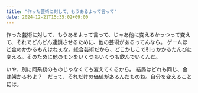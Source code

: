 ```yaml
---
title: "作った芸術に対して、もうあるよって言って"
date: 2024-12-21T15:35:02+09:00
---
```

作った芸術に対して、もうあるよって言って、じゃあ他に変えるかっつって変えて、それでどんどん連鎖させるために、他の芸術があるってんなら。
ゲームほど金のかかるもんはねぇな。総合芸術だから、どこかしこで引っかかるたんびに変える。そのために他のモンをいくつもいくつも飲んでいくんだ。

いや、別に同系統のものじゃなくても変えてくるから。
結局はどれも同じ、金は架かるわよ？　だって、それだけの価値があるんだものね。自分を変えることには。
